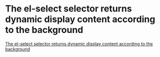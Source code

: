 # The el-select selector returns dynamic display content according to the background
[The el-select selector returns dynamic display content according to the background](https://aiwithcloud.com/2022/09/16/the_el_select_selector_returns_dynamic_display_content_according_to_the_background/)